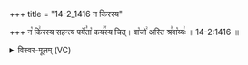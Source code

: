 +++
title = "14-2_1416 न किरस्य"

+++
न꣡ कि꣢रस्य सहन्त्य पर्ये꣣ता꣡ कय꣢꣯स्य चित्। वा꣡जो꣢ अस्ति श्र꣣वा꣡य्यः꣢ ॥ 14-2:1416 ॥

<details><summary>विस्वर-मूलम् (VC)</summary>

न किरस्य सहन्त्य पर्येता कयस्य चित् । वाजो अस्ति श्रवाय्यः ॥१४१६॥
</details>